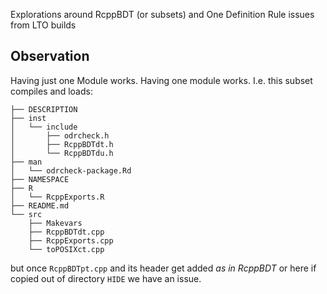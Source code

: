 
Explorations around RcppBDT (or subsets) and One Definition Rule issues from LTO builds

## Observation

Having just one Module works.  Having one module works. I.e. this subset
compiles and loads:

```
├── DESCRIPTION
├── inst
│   └── include
│       ├── odrcheck.h
│       ├── RcppBDTdt.h
│       └── RcppBDTdu.h
├── man
│   └── odrcheck-package.Rd
├── NAMESPACE
├── R
│   └── RcppExports.R
├── README.md
└── src
    ├── Makevars
    ├── RcppBDTdt.cpp
    ├── RcppExports.cpp
    └── toPOSIXct.cpp
```

but once `RcppBDTpt.cpp` and its header get added _as in RcppBDT_ or here if
copied out of directory `HIDE` we have an issue.
